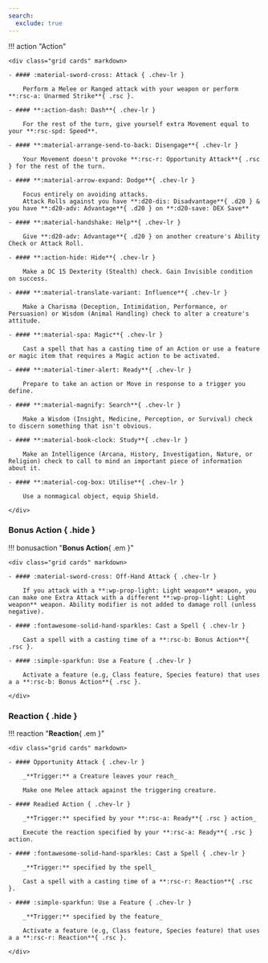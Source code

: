 ```yaml
---
search:
  exclude: true
---
```


<!-- --8<-- [start:quickref-action] -->

!!! action "Action"

    <div class="grid cards" markdown>

    - #### :material-sword-cross: Attack { .chev-lr } 
        
        Perform a Melee or Ranged attack with your weapon or perform **:rsc-a: Unarmed Strike**{ .rsc }.

    - #### **:action-dash: Dash**{ .chev-lr }

        For the rest of the turn, give yourself extra Movement equal to your **:rsc-spd: Speed**.

    - #### **:material-arrange-send-to-back: Disengage**{ .chev-lr } 

        Your Movement doesn't provoke **:rsc-r: Opportunity Attack**{ .rsc } for the rest of the turn.

    - #### **:material-arrow-expand: Dodge**{ .chev-lr } 

        Focus entirely on avoiding attacks.  
        Attack Rolls against you have **:d20-dis: Disadvantage**{ .d20 } & you have **:d20-adv: Advantage**{ .d20 } on **:d20-save: DEX Save**
        
    - #### **:material-handshake: Help**{ .chev-lr } 

        Give **:d20-adv: Advantage**{ .d20 } on another creature's Ability Check or Attack Roll.

    - #### **:action-hide: Hide**{ .chev-lr }

        Make a DC 15 Dexterity (Stealth) check. Gain Invisible condition on success.

    - #### **:material-translate-variant: Influence**{ .chev-lr }

        Make a Charisma (Deception, Intimidation, Performance, or Persuasion) or Wisdom (Animal Handling) check to alter a creature's attitude.

    - #### **:material-spa: Magic**{ .chev-lr }

        Cast a spell that has a casting time of an Action or use a feature or magic item that requires a Magic action to be activated. 

    - #### **:material-timer-alert: Ready**{ .chev-lr }

        Prepare to take an action or Move in response to a trigger you define.

    - #### **:material-magnify: Search**{ .chev-lr }

        Make a Wisdom (Insight, Medicine, Perception, or Survival) check to discern something that isn't obvious.

    - #### **:material-book-clock: Study**{ .chev-lr }

        Make an Intelligence (Arcana, History, Investigation, Nature, or Religion) check to call to mind an important piece of information about it.
    
    - #### **:material-cog-box: Utilise**{ .chev-lr }
        
        Use a nonmagical object, equip Shield.

    </div>

### Bonus Action { .hide }

!!! bonusaction "**Bonus Action**{ .em }"

    <div class="grid cards" markdown>

    - #### :material-sword-cross: Off-Hand Attack { .chev-lr }

        If you attack with a **:wp-prop-light: Light weapon** weapon, you can make one Extra Attack with a different **:wp-prop-light: Light weapon** weapon. Ability modifier is not added to damage roll (unless negative).

    - #### :fontawesome-solid-hand-sparkles: Cast a Spell { .chev-lr }

        Cast a spell with a casting time of a **:rsc-b: Bonus Action**{ .rsc }.

    - #### :simple-sparkfun: Use a Feature { .chev-lr }

        Activate a feature (e.g, Class feature, Species feature) that uses a a **:rsc-b: Bonus Action**{ .rsc }.

    </div>

### Reaction { .hide }

!!! reaction "**Reaction**{ .em }"

    <div class="grid cards" markdown>

    - #### Opportunity Attack { .chev-lr }

        _**Trigger:** a Creature leaves your reach_

        Make one Melee attack against the triggering creature.

    - #### Readied Action { .chev-lr }

        _**Trigger:** specified by your **:rsc-a: Ready**{ .rsc } action_

        Execute the reaction specified by your **:rsc-a: Ready**{ .rsc } action.

    - #### :fontawesome-solid-hand-sparkles: Cast a Spell { .chev-lr }

        _**Trigger:** specified by the spell_

        Cast a spell with a casting time of a **:rsc-r: Reaction**{ .rsc }.

    - #### :simple-sparkfun: Use a Feature { .chev-lr }

        _**Trigger:** specified by the feature_
        
        Activate a feature (e.g, Class feature, Species feature) that uses a a **:rsc-r: Reaction**{ .rsc }.

    </div>


<!-- --8<-- [end:quickref-action] -->